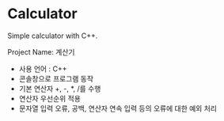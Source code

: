 # Calculator

Simple calculator with C++.

Project Name: 계산기
- 사용 언어 : C++
- 콘솔창으로 프로그램 동작
- 기본 연산자 +, -, *, /를 수행
- 연산자 우선순위 적용
- 문자열 입력 오류, 공백, 연산자 연속 입력 등의 오류에 대한 예외 처리
